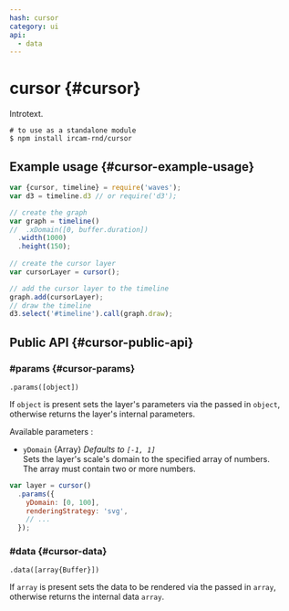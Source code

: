 ```yaml
---
hash: cursor
category: ui
api:
  - data
---
```


# cursor {#cursor}

Introtext.

~~~
# to use as a standalone module
$ npm install ircam-rnd/cursor
~~~

## Example usage {#cursor-example-usage}

~~~javascript
var {cursor, timeline} = require('waves');
var d3 = timeline.d3 // or require('d3');

// create the graph
var graph = timeline()
//  .xDomain([0, buffer.duration])
  .width(1000)
  .height(150);
  
// create the cursor layer
var cursorLayer = cursor();

// add the cursor layer to the timeline
graph.add(cursorLayer);
// draw the timeline
d3.select('#timeline').call(graph.draw);
~~~


## Public API {#cursor-public-api}


### #params {#cursor-params}

`.params([object])`

If `object` is present sets the layer's parameters via the passed in `object`, otherwise returns the layer's internal parameters.  

Available parameters :

* `yDomain` {Array} _Defaults to `[-1, 1]`_  
  Sets the layer's scale's domain to the specified array of numbers.  
  The array must contain two or more numbers.  

~~~javascript
var layer = cursor()
  .params({
    yDomain: [0, 100],
    renderingStrategy: 'svg',
    // ...
  });
~~~ 


### #data {#cursor-data}

`.data([array{Buffer}])`

If `array` is present sets the data to be rendered via the passed in `array`, otherwise returns the internal data `array`.
